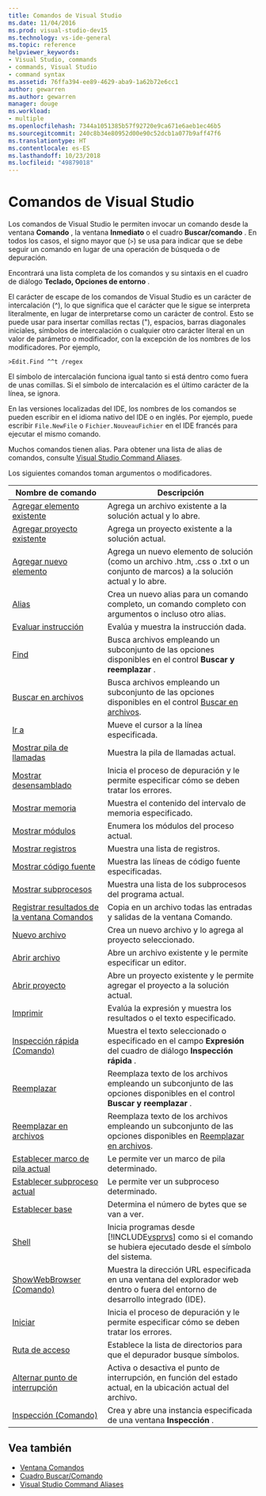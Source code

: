 ```yaml
---
title: Comandos de Visual Studio
ms.date: 11/04/2016
ms.prod: visual-studio-dev15
ms.technology: vs-ide-general
ms.topic: reference
helpviewer_keywords:
- Visual Studio, commands
- commands, Visual Studio
- command syntax
ms.assetid: 76ffa394-ee89-4629-aba9-1a62b72e6cc1
author: gewarren
ms.author: gewarren
manager: douge
ms.workload:
- multiple
ms.openlocfilehash: 7344a1051385b57f92720e9ca671e6aeb1ec46b5
ms.sourcegitcommit: 240c8b34e80952d00e90c52dcb1a077b9aff47f6
ms.translationtype: HT
ms.contentlocale: es-ES
ms.lasthandoff: 10/23/2018
ms.locfileid: "49879018"
---
```

# <a name="visual-studio-commands"></a>Comandos de Visual Studio
Los comandos de Visual Studio le permiten invocar un comando desde la ventana **Comando** , la ventana **Inmediato** o el cuadro **Buscar/comando** . En todos los casos, el signo mayor que (`>`) se usa para indicar que se debe seguir un comando en lugar de una operación de búsqueda o de depuración.

 Encontrará una lista completa de los comandos y su sintaxis en el cuadro de diálogo **Teclado, Opciones de entorno** .

 El carácter de escape de los comandos de Visual Studio es un carácter de intercalación (^), lo que significa que el carácter que le sigue se interpreta literalmente, en lugar de interpretarse como un carácter de control. Esto se puede usar para insertar comillas rectas ("), espacios, barras diagonales iniciales, símbolos de intercalación o cualquier otro carácter literal en un valor de parámetro o modificador, con la excepción de los nombres de los modificadores. Por ejemplo,

```
>Edit.Find ^^t /regex
```

 El símbolo de intercalación funciona igual tanto si está dentro como fuera de unas comillas. Si el símbolo de intercalación es el último carácter de la línea, se ignora.

 En las versiones localizadas del IDE, los nombres de los comandos se pueden escribir en el idioma nativo del IDE o en inglés. Por ejemplo, puede escribir `File.NewFile` o `Fichier.NouveauFichier` en el IDE francés para ejecutar el mismo comando.

 Muchos comandos tienen alias. Para obtener una lista de alias de comandos, consulte [Visual Studio Command Aliases](../../ide/reference/visual-studio-command-aliases.md).

 Los siguientes comandos toman argumentos o modificadores.


| Nombre de comando | Descripción |
| - | - |
| [Agregar elemento existente](../../ide/reference/add-existing-item-command.md) | Agrega un archivo existente a la solución actual y lo abre. |
| [Agregar proyecto existente](../../ide/reference/add-existing-project-command.md) | Agrega un proyecto existente a la solución actual. |
| [Agregar nuevo elemento](../../ide/reference/add-new-item-command.md) | Agrega un nuevo elemento de solución (como un archivo .htm, .css o .txt o un conjunto de marcos) a la solución actual y lo abre. |
| [Alias](../../ide/reference/alias-command.md) | Crea un nuevo alias para un comando completo, un comando completo con argumentos o incluso otro alias. |
| [Evaluar instrucción](../../ide/reference/evaluate-statement-command.md) | Evalúa y muestra la instrucción dada. |
| [Find](../../ide/reference/find-command.md) | Busca archivos empleando un subconjunto de las opciones disponibles en el control **Buscar y reemplazar** . |
| [Buscar en archivos](../../ide/reference/find-in-files-command.md) | Busca archivos empleando un subconjunto de las opciones disponibles en el control [Buscar en archivos](../../ide/find-in-files.md). |
| [Ir a](../../ide/reference/go-to-command.md) | Mueve el cursor a la línea especificada. |
| [Mostrar pila de llamadas](../../ide/reference/list-call-stack-command.md) | Muestra la pila de llamadas actual. |
| [Mostrar desensamblado](../../ide/reference/list-disassembly-command.md) | Inicia el proceso de depuración y le permite especificar cómo se deben tratar los errores. |
| [Mostrar memoria](../../ide/reference/list-memory-command.md) | Muestra el contenido del intervalo de memoria especificado. |
| [Mostrar módulos](../../ide/reference/list-modules-command.md) | Enumera los módulos del proceso actual. |
| [Mostrar registros](../../ide/reference/list-registers-command.md) | Muestra una lista de registros. |
| [Mostrar código fuente](../../ide/reference/list-source-command.md) | Muestra las líneas de código fuente especificadas. |
| [Mostrar subprocesos](../../ide/reference/list-threads-command.md) | Muestra una lista de los subprocesos del programa actual. |
| [Registrar resultados de la ventana Comandos](../../ide/reference/log-command-window-output-command.md) | Copia en un archivo todas las entradas y salidas de la ventana Comando. |
| [Nuevo archivo](../../ide/reference/new-file-command.md) | Crea un nuevo archivo y lo agrega al proyecto seleccionado. |
| [Abrir archivo](../../ide/reference/open-file-command.md) | Abre un archivo existente y le permite especificar un editor. |
| [Abrir proyecto](../../ide/reference/open-project-command.md) | Abre un proyecto existente y le permite agregar el proyecto a la solución actual. |
| [Imprimir](../../ide/reference/print-command.md) | Evalúa la expresión y muestra los resultados o el texto especificado. |
| [Inspección rápida (Comando)](../../ide/reference/quick-watch-command.md) | Muestra el texto seleccionado o especificado en el campo **Expresión** del cuadro de diálogo **Inspección rápida** . |
| [Reemplazar](../../ide/reference/replace-command.md) | Reemplaza texto de los archivos empleando un subconjunto de las opciones disponibles en el control **Buscar y reemplazar** . |
| [Reemplazar en archivos](../../ide/reference/replace-in-files-command.md) | Reemplaza texto de los archivos empleando un subconjunto de las opciones disponibles en [Reemplazar en archivos](../../ide/replace-in-files.md). |
| [Establecer marco de pila actual](../../ide/reference/set-current-stack-frame-command.md) | Le permite ver un marco de pila determinado. |
| [Establecer subproceso actual](../../ide/reference/set-current-thread-command.md) | Le permite ver un subproceso determinado. |
| [Establecer base](../../ide/reference/set-radix-command.md) | Determina el número de bytes que se van a ver. |
| [Shell](../../ide/reference/shell-command.md) | Inicia programas desde [!INCLUDE[vsprvs](../../code-quality/includes/vsprvs_md.md)] como si el comando se hubiera ejecutado desde el símbolo del sistema. |
| [ShowWebBrowser (Comando)](../../ide/reference/showwebbrowser-command.md) | Muestra la dirección URL especificada en una ventana del explorador web dentro o fuera del entorno de desarrollo integrado (IDE). |
| [Iniciar](../../ide/reference/start-command.md) | Inicia el proceso de depuración y le permite especificar cómo se deben tratar los errores. |
| [Ruta de acceso](../../ide/reference/symbol-path-command.md) | Establece la lista de directorios para que el depurador busque símbolos. |
| [Alternar punto de interrupción](../../ide/reference/toggle-breakpoint-command.md) | Activa o desactiva el punto de interrupción, en función del estado actual, en la ubicación actual del archivo. |
| [Inspección (Comando)](../../ide/reference/watch-command.md) | Crea y abre una instancia especificada de una ventana **Inspección** . |

## <a name="see-also"></a>Vea también

- [Ventana Comandos](../../ide/reference/command-window.md)
- [Cuadro Buscar/Comando](../../ide/find-command-box.md)
- [Visual Studio Command Aliases](../../ide/reference/visual-studio-command-aliases.md)